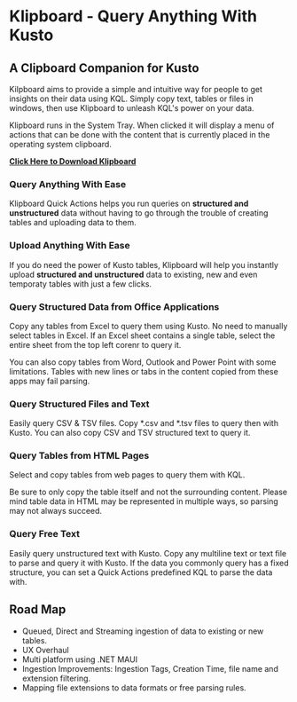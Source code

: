 # Klipboard - Query Anything With Kusto 

## A Clipboard Companion for Kusto
Kilpboard aims to provide a simple and intuitive way for people to get insights on their data using KQL. Simply copy text, tables or files in windows, then use Klipboard to unleash KQL's power on your data.

Klipboard runs in the System Tray. When clicked it will display a menu of actions that can be done with the content that is currently placed in the operating system clipboard.

**[Click Here to Download Klipboard](https://github.com/yogilad/Klipboard/releases)**

### Query Anything With Ease 
Klipboard Quick Actions helps you run queries on **structured and unstructured** data without having to go through the trouble of creating tables and uploading data to them.

### Upload Anything With Ease
If you do need the power of Kusto tables, Klipboard will help you instantly upload **structured and unstructured** data to existing, new and even temporaty tables with just a few clicks.

### Query Structured Data from Office Applications 
Copy any tables from Excel to query them using Kusto. 
No need to manually select tables in Excel. If an Excel sheet contains a single table, select the entire sheet from the top left corenr to query it.

You can also copy tables from Word, Outlook and Power Point with some limitations. Tables with new lines or tabs in the content copied from these apps may fail parsing.

### Query Structured Files and Text
Easily query CSV & TSV files. Copy *.csv and *.tsv files to query then with Kusto. 
You can also copy CSV and TSV structured text to query it.

### Query Tables from HTML Pages
Select and copy tables from web pages to query them with KQL. 

Be sure to only copy the table itself and not the surrounding content. Please mind table data in HTML may be represented in multiple ways, so parsing may not always succeed.

### Query Free Text
Easily query unstructured text with Kusto. Copy any multiline text or text file to parse and query it with Kusto.
If the data you commonly query has a fixed structure, you can set a Quick Actions predefined KQL to parse the data with.


## Road Map
* Queued, Direct and Streaming ingestion of data to existing or new tables.
* UX Overhaul 
* Multi platform using .NET MAUI
* Ingestion Improvements: Ingestion Tags, Creation Time, file name and extension filtering.
* Mapping file extensions to data formats or free parsing rules.
